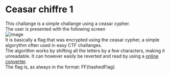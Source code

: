 # Ceasar chiffre 1

This challange is a simple challange using a ceasar cypher.  
The user is presented with the following screen  
![image](https://github.com/user-attachments/assets/97756011-c544-4d53-b0b6-bb1a5d3c5d77)  
It is basically a flag that was encrypted using the ceasar cypher, a simple algorythm often used in easy CTF challanges.  
The algorithm works by shifting all the letters by a few characters, making it unreadable. It can however easily be reverted and read by using a [online converter](https://www.dcode.fr/caesar-cipher).  
The flag is, as always in the format: FF{hashedFlag}
